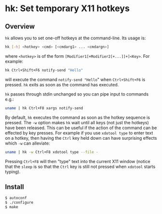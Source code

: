 # hk: Set temporary X11 hotkeys

## Overview

`hk` allows you to set one-off hotkeys at the command-line. Its usage is:

```sh
hk [-h] <hotkey> <cmd> [<cmdarg1> ... <cmdargn>]
```

where `<hotkey>` is of the form `[Modifier1[+Modifier2[+...]]+]<Key>`. For example:

```sh
hk Ctrl+Shift+F6 notify-send "Hello"
```

will execute the command `notify-send "Hello`" when `Ctrl+Shift+F6` is pressed.
`hk` exits as soon as the command has executed.

`hk` passes through stdin unchanged so you can pipe input to commands e.g.:

```sh
uname | hk Ctrl+F8 xargs notify-send
```

By default, `hk` executes the command as soon as the hotkey sequence is
pressed. The `-w` option makes `hk` wait until all keys (not just the hotkeys)
have been released. This can be useful if the action of the command can be
effected by key presses. For example if you use `xdotool type` to enter text on
a hotkey, then having the `Ctrl` key held down can have surprising effects
which `-w` can alleviate:

```sh
uname | hk -w Ctrl+F8 xdotool type --file -
```

Pressing `Ctrl+F8` will then "type" text into the current X11 window (notice
that the `sleep` is so that the `Ctrl` key is still not pressed when `xdotool`
starts typing).


## Install

```sh
$ autoconf
$ ./configure
$ make
```
